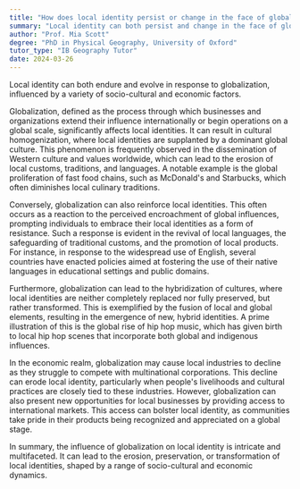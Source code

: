 ```yaml
---
title: "How does local identity persist or change in the face of globalisation?"
summary: "Local identity can both persist and change in the face of globalisation, depending on various socio-cultural and economic factors."
author: "Prof. Mia Scott"
degree: "PhD in Physical Geography, University of Oxford"
tutor_type: "IB Geography Tutor"
date: 2024-03-26
---
```


Local identity can both endure and evolve in response to globalization, influenced by a variety of socio-cultural and economic factors.

Globalization, defined as the process through which businesses and organizations extend their influence internationally or begin operations on a global scale, significantly affects local identities. It can result in cultural homogenization, where local identities are supplanted by a dominant global culture. This phenomenon is frequently observed in the dissemination of Western culture and values worldwide, which can lead to the erosion of local customs, traditions, and languages. A notable example is the global proliferation of fast food chains, such as McDonald's and Starbucks, which often diminishes local culinary traditions.

Conversely, globalization can also reinforce local identities. This often occurs as a reaction to the perceived encroachment of global influences, prompting individuals to embrace their local identities as a form of resistance. Such a response is evident in the revival of local languages, the safeguarding of traditional customs, and the promotion of local products. For instance, in response to the widespread use of English, several countries have enacted policies aimed at fostering the use of their native languages in educational settings and public domains.

Furthermore, globalization can lead to the hybridization of cultures, where local identities are neither completely replaced nor fully preserved, but rather transformed. This is exemplified by the fusion of local and global elements, resulting in the emergence of new, hybrid identities. A prime illustration of this is the global rise of hip hop music, which has given birth to local hip hop scenes that incorporate both global and indigenous influences.

In the economic realm, globalization may cause local industries to decline as they struggle to compete with multinational corporations. This decline can erode local identity, particularly when people's livelihoods and cultural practices are closely tied to these industries. However, globalization can also present new opportunities for local businesses by providing access to international markets. This access can bolster local identity, as communities take pride in their products being recognized and appreciated on a global stage.

In summary, the influence of globalization on local identity is intricate and multifaceted. It can lead to the erosion, preservation, or transformation of local identities, shaped by a range of socio-cultural and economic dynamics.
    